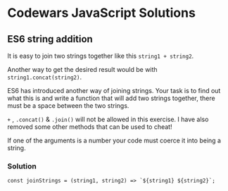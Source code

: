 # Codewars JavaScript Solutions

## ES6 string addition

It is easy to join two strings together like this `string1 + string2`.

Another way to get the desired result would be with `string1.concat(string2)`.

ES6 has introduced another way of joining strings. Your task is to find out what this is and write a function that will add two strings together, there must be a space between the two strings.

`+` , `.concat()` & `.join()` will not be allowed in this exercise. I have also removed some other methods that can be used to cheat!

If one of the arguments is a number your code must coerce it into being a string.

### Solution

```
const joinStrings = (string1, string2) => `${string1} ${string2}`;
```
